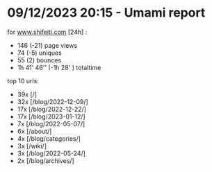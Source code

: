 # 09/12/2023 20:15 - Umami report
for www.shifeiti.com [24h] :

 - 146 (-21) page views
 - 74 (-5) uniques
 - 55 (2) bounces
 - 1h 41' 46'' (-1h 28' ) totaltime


top 10 urls:
 - 39x [/]
 - 32x [/blog/2022-12-09/]
 - 17x [/blog/2022-12-22/]
 - 17x [/blog/2023-01-12/]
 - 7x [/blog/2022-05-07/]
 - 6x [/about/]
 - 4x [/blog/categories/]
 - 3x [/wiki/]
 - 3x [/blog/2022-05-24/]
 - 2x [/blog/archives/]


